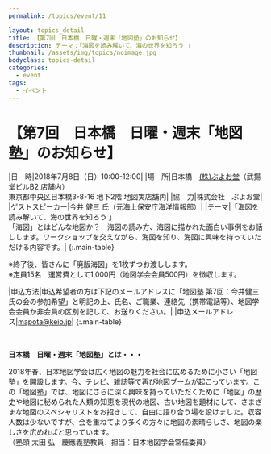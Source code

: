 ```yaml
---
permalink: /topics/event/11

layout: topics_detail
title: 【第7回　日本橋　日曜・週末「地図塾」のお知らせ】
description: テーマ：「海図を読み解いて、海の世界を知ろう 」
thumbnail: /assets/img/topics/noimage.jpg
bodyclass: topics-detail
categories:
  - event
tags:
  - イベント
---
```


# 【第7回　日本橋　日曜・週末「地図塾」のお知らせ】

|日　時|2018年7月8日（日）10:00-12:00|
|場　所|日本橋　[(株)ぶよお堂](http://www.buyodoshop.com/)（武揚堂ビルB2 店舗内）<br>東京都中央区日本橋3-8-16 地下2階 地図実店舗内|
|協　力|株式会社　ぶよお堂|
|ゲストスピーカー|今井 健三 氏（元海上保安庁海洋情報部）|
|テーマ|「海図を読み解いて、海の世界を知ろう 」<br>「海図」とはどんな地図か？　海図の読み方、海図に描かれた面白い事例をお話しします。ワークショップを交えながら、海図を知り、海図に興味を持っていただける内容です。|
{:.main-table}

※終了後、皆さんに「廃版海図」を1枚ずつお渡しします。<br>
※定員15名　運営費として1,000円（地図学会会員500円）を徴収します。

|申込方法|申込希望者の方は下記のメールアドレスに「地図塾 第7回：今井健三氏の会の参加希望」と明記の上、氏名、ご職業、連絡先（携帯電話等）、地図学会会員か非会員の区別を記して、お送りください。|
|申込メールアドレス|[mapota@keio.jp](<mailto:mapota@keio.jp>)|
{:.main-table}

<br>

**日本橋　日曜・週末「地図塾」とは・・・**

2018年春、日本地図学会は広く地図の魅力を社会に広めるために小さい「地図塾」を開設します。今、テレビ、雑誌等で再び地図ブームが起こっています。この「地図塾」では、地図にさらに深く興味を持っていただくために「地図」の歴史や地図に秘められた人類の知恵を現代の地図、古い地図を題材にして、さまざまな地図のスペシャリストをお招きして、自由に語り合う場を設けました。収容人数は少ないですが、会を重ねてより多くの方々に地図の素晴らしさ、地図の楽しさを広めればと思っています。<br>
（塾頭 太田 弘　慶應義塾教員、担当：日本地図学会常任委員）
